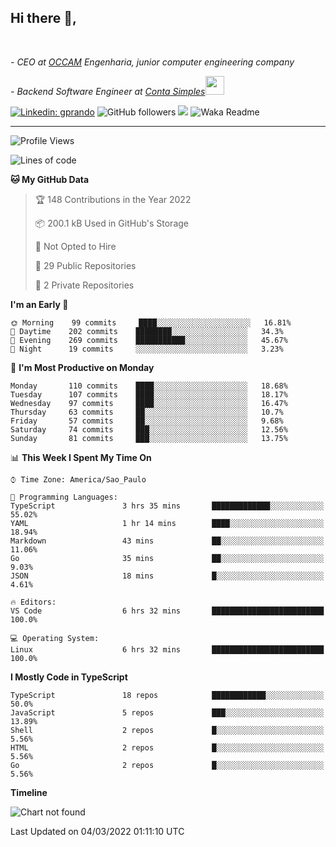 <h2>Hi there  👋,</h2> </br>

<p><em>- CEO at <a href="https://occamengenharia.com/">OCCAM</a> Engenharia, junior computer engineering company
</em></p>

<p><em>- Backend Software Engineer at <a href="https://contasimples.com">Conta Simples</a><img src="https://media.giphy.com/media/WUlplcMpOCEmTGBtBW/giphy.gif" width="30"> 
</em></p>

[![Linkedin: gprando](https://img.shields.io/badge/-gprando-blue?style=flat-square&logo=Linkedin&logoColor=white&link=https://www.linkedin.com/in/gprando/)](https://www.linkedin.com/in/gprando)
![GitHub followers](https://img.shields.io/github/followers/gprando?label=Follow&style=social)
![](https://visitor-badge.glitch.me/badge?page_id=gprando.gprando)
![Waka Readme](https://github.com/gprando/gprando/workflows/Waka%20Readme/badge.svg)

---
<!--START_SECTION:waka-->
![Profile Views](http://img.shields.io/badge/Profile%20Views-0-blue)

![Lines of code](https://img.shields.io/badge/From%20Hello%20World%20I%27ve%20Written--4%20Million%20lines%20of%20code-blue)

**🐱 My GitHub Data** 

> 🏆 148 Contributions in the Year 2022
 > 
> 📦 200.1 kB Used in GitHub's Storage 
 > 
> 🚫 Not Opted to Hire
 > 
> 📜 29 Public Repositories 
 > 
> 🔑 2 Private Repositories  
 > 
**I'm an Early 🐤** 

```text
🌞 Morning    99 commits     ████░░░░░░░░░░░░░░░░░░░░░   16.81% 
🌆 Daytime    202 commits    ████████░░░░░░░░░░░░░░░░░   34.3% 
🌃 Evening    269 commits    ███████████░░░░░░░░░░░░░░   45.67% 
🌙 Night      19 commits     ░░░░░░░░░░░░░░░░░░░░░░░░░   3.23%

```
📅 **I'm Most Productive on Monday** 

```text
Monday       110 commits    ████░░░░░░░░░░░░░░░░░░░░░   18.68% 
Tuesday      107 commits    ████░░░░░░░░░░░░░░░░░░░░░   18.17% 
Wednesday    97 commits     ████░░░░░░░░░░░░░░░░░░░░░   16.47% 
Thursday     63 commits     ██░░░░░░░░░░░░░░░░░░░░░░░   10.7% 
Friday       57 commits     ██░░░░░░░░░░░░░░░░░░░░░░░   9.68% 
Saturday     74 commits     ███░░░░░░░░░░░░░░░░░░░░░░   12.56% 
Sunday       81 commits     ███░░░░░░░░░░░░░░░░░░░░░░   13.75%

```


📊 **This Week I Spent My Time On** 

```text
⌚︎ Time Zone: America/Sao_Paulo

💬 Programming Languages: 
TypeScript               3 hrs 35 mins       █████████████░░░░░░░░░░░░   55.02% 
YAML                     1 hr 14 mins        ████░░░░░░░░░░░░░░░░░░░░░   18.94% 
Markdown                 43 mins             ██░░░░░░░░░░░░░░░░░░░░░░░   11.06% 
Go                       35 mins             ██░░░░░░░░░░░░░░░░░░░░░░░   9.03% 
JSON                     18 mins             █░░░░░░░░░░░░░░░░░░░░░░░░   4.61%

🔥 Editors: 
VS Code                  6 hrs 32 mins       █████████████████████████   100.0%

💻 Operating System: 
Linux                    6 hrs 32 mins       █████████████████████████   100.0%

```

**I Mostly Code in TypeScript** 

```text
TypeScript               18 repos            ████████████░░░░░░░░░░░░░   50.0% 
JavaScript               5 repos             ███░░░░░░░░░░░░░░░░░░░░░░   13.89% 
Shell                    2 repos             █░░░░░░░░░░░░░░░░░░░░░░░░   5.56% 
HTML                     2 repos             █░░░░░░░░░░░░░░░░░░░░░░░░   5.56% 
Go                       2 repos             █░░░░░░░░░░░░░░░░░░░░░░░░   5.56%

```


**Timeline**

![Chart not found](https://raw.githubusercontent.com/gprando/gprando/master/charts/bar_graph.png) 


 Last Updated on 04/03/2022 01:11:10 UTC
<!--END_SECTION:waka-->